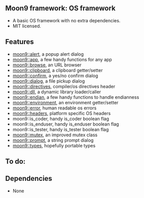 ## Moon9 framework: OS framework
- A basic OS framework with no extra dependencies.
- MIT licensed.

## Features
- [moon9::alert](https://github.com/r-lyeh/moon9/tree/master/src/moon9/os/alert), a popup alert dialog
- [moon9::app](https://github.com/r-lyeh/moon9/tree/master/src/moon9/os/app), a few handy functions for any app
- [moon9::browse](https://github.com/r-lyeh/moon9/tree/master/src/moon9/os/browse), an URL browser
- [moon9::clipboard](https://github.com/r-lyeh/moon9/tree/master/src/moon9/os/levels/clipboard), a clipboard getter/setter
- [moon9::confirm](https://github.com/r-lyeh/moon9/tree/master/src/moon9/os/confirm), a yes/no confirm dialog
- [moon9::dialog](https://github.com/r-lyeh/moon9/tree/master/src/moon9/os/dialog), a file pickup dialog
- [moon9::directives](https://github.com/r-lyeh/moon9/tree/master/src/moon9/os/endian/directives), compiler/os directives header
- [moon9::dll](https://github.com/r-lyeh/moon9/tree/master/src/moon9/os/dll), a dynamic library loader/caller
- [moon9::endian](https://github.com/r-lyeh/moon9/tree/master/src/moon9/os/endian), a few handy functions to handle endianness
- [moon9::environment](https://github.com/r-lyeh/moon9/tree/master/src/moon9/os/levels/environment), an environment getter/setter
- [moon9::error](https://github.com/r-lyeh/moon9/tree/master/src/moon9/os/error), human readable os errors
- [moon9::headers](https://github.com/r-lyeh/moon9/tree/master/src/moon9/os/headers), platform specific OS headers
- moon9::is_coder, handy is_coder boolean flag
- moon9::is_enduser, handy is_enduser boolean flag
- moon9::is_tester, handy is_tester boolean flag
- [moon9::mutex](https://github.com/r-lyeh/moon9/tree/master/src/moon9/os/mutex), an improved mutex class
- [moon9::prompt](https://github.com/r-lyeh/moon9/tree/master/src/moon9/os/prompt), a string prompt dialog
- [moon9::types](https://github.com/r-lyeh/moon9/tree/master/src/moon9/os/endian/types), hopefully portable types

## To do:

## Dependencies
- None
